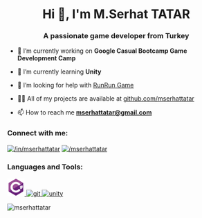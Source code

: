<h1 align="center">Hi 👋, I'm M.Serhat TATAR</h1>
<h3 align="center">A passionate game developer from Turkey</h3>

- 🔭 I’m currently working on **Google Casual Bootcamp Game Development Camp**

- 🌱 I’m currently learning **Unity**

- 🤝 I’m looking for help with [RunRun Game](github.com/mserhattatar/RunRun)

- 👨‍💻 All of my projects are available at [github.com/mserhattatar](github.com/mserhattatar)

- 📫 How to reach me **mserhattatar@gmail.com**

<h3 align="left">Connect with me:</h3>
<p align="left">
<a href="https://linkedin.com/in//in/mserhattatar" target="blank"><img align="center" src="https://raw.githubusercontent.com/rahuldkjain/github-profile-readme-generator/master/src/images/icons/Social/linked-in-alt.svg" alt="/in/mserhattatar" height="30" width="40" /></a>
<a href="https://www.hackerrank.com//mserhattatar" target="blank"><img align="center" src="https://raw.githubusercontent.com/rahuldkjain/github-profile-readme-generator/master/src/images/icons/Social/hackerrank.svg" alt="/mserhattatar" height="30" width="40" /></a>
</p>

<h3 align="left">Languages and Tools:</h3>
<p align="left"> <a href="https://www.w3schools.com/cs/" target="_blank"> <img src="https://raw.githubusercontent.com/devicons/devicon/master/icons/csharp/csharp-original.svg" alt="csharp" width="40" height="40"/> </a> <a href="https://git-scm.com/" target="_blank"> <img src="https://www.vectorlogo.zone/logos/git-scm/git-scm-icon.svg" alt="git" width="40" height="40"/> </a> <a href="https://unity.com/" target="_blank"> <img src="https://www.vectorlogo.zone/logos/unity3d/unity3d-icon.svg" alt="unity" width="40" height="40"/> </a> </p>

<p><img align="center" src="https://github-readme-stats.vercel.app/api/top-langs?username=mserhattatar&show_icons=true&locale=en&layout=compact" alt="mserhattatar" /></p>
